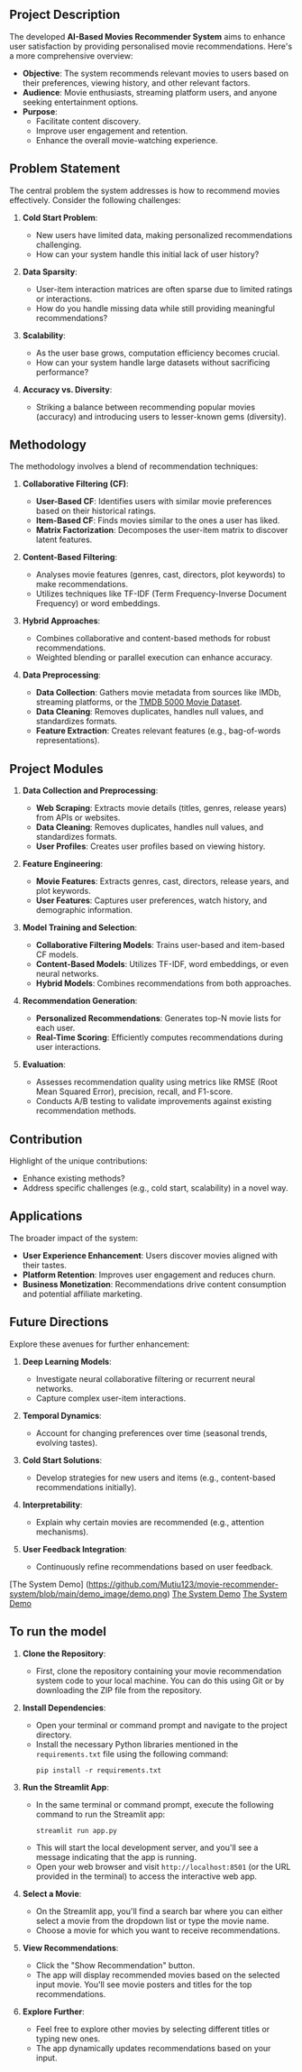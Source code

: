 ## **Project Description**

The developed **AI-Based Movies Recommender System** aims to enhance user satisfaction by providing personalised movie recommendations. Here's a more comprehensive overview:

- **Objective**: The system recommends relevant movies to users based on their preferences, viewing history, and other relevant factors.
- **Audience**: Movie enthusiasts, streaming platform users, and anyone seeking entertainment options.
- **Purpose**:
  - Facilitate content discovery.
  - Improve user engagement and retention.
  - Enhance the overall movie-watching experience.

## **Problem Statement**

The central problem the system addresses is how to recommend movies effectively. Consider the following challenges:

1. **Cold Start Problem**:
   - New users have limited data, making personalized recommendations challenging.
   - How can your system handle this initial lack of user history?

2. **Data Sparsity**:
   - User-item interaction matrices are often sparse due to limited ratings or interactions.
   - How do you handle missing data while still providing meaningful recommendations?

3. **Scalability**:
   - As the user base grows, computation efficiency becomes crucial.
   - How can your system handle large datasets without sacrificing performance?

4. **Accuracy vs. Diversity**:
   - Striking a balance between recommending popular movies (accuracy) and introducing users to lesser-known gems (diversity).

## **Methodology**

The methodology involves a blend of recommendation techniques:

1. **Collaborative Filtering (CF)**:
   - **User-Based CF**: Identifies users with similar movie preferences based on their historical ratings.
   - **Item-Based CF**: Finds movies similar to the ones a user has liked.
   - **Matrix Factorization**: Decomposes the user-item matrix to discover latent features.

2. **Content-Based Filtering**:
   - Analyses movie features (genres, cast, directors, plot keywords) to make recommendations.
   - Utilizes techniques like TF-IDF (Term Frequency-Inverse Document Frequency) or word embeddings.

3. **Hybrid Approaches**:
   - Combines collaborative and content-based methods for robust recommendations.
   - Weighted blending or parallel execution can enhance accuracy.

4. **Data Preprocessing**:
    - **Data Collection**: Gathers movie metadata from sources like IMDb, streaming platforms, or the [TMDB 5000 Movie Dataset](https://www.kaggle.com/datasets/tmdb/tmdb-movie-metadata). 
   - **Data Cleaning**: Removes duplicates, handles null values, and standardizes formats.
   - **Feature Extraction**: Creates relevant features (e.g., bag-of-words representations).

## **Project Modules**

1. **Data Collection and Preprocessing**:
   - **Web Scraping**: Extracts movie details (titles, genres, release years) from APIs or websites.
   - **Data Cleaning**: Removes duplicates, handles null values, and standardizes formats.
   - **User Profiles**: Creates user profiles based on viewing history.

2. **Feature Engineering**:
   - **Movie Features**: Extracts genres, cast, directors, release years, and plot keywords.
   - **User Features**: Captures user preferences, watch history, and demographic information.

3. **Model Training and Selection**:
   - **Collaborative Filtering Models**: Trains user-based and item-based CF models.
   - **Content-Based Models**: Utilizes TF-IDF, word embeddings, or even neural networks.
   - **Hybrid Models**: Combines recommendations from both approaches.

4. **Recommendation Generation**:
   - **Personalized Recommendations**: Generates top-N movie lists for each user.
   - **Real-Time Scoring**: Efficiently computes recommendations during user interactions.

5. **Evaluation**:
   - Assesses recommendation quality using metrics like RMSE (Root Mean Squared Error), precision, recall, and F1-score.
   - Conducts A/B testing to validate improvements against existing recommendation methods.

## **Contribution**

Highlight of the  unique contributions:
- Enhance existing methods?
- Address specific challenges (e.g., cold start, scalability) in a novel way.

## **Applications**

The broader impact of the system:
- **User Experience Enhancement**: Users discover movies aligned with their tastes.
- **Platform Retention**: Improves user engagement and reduces churn.
- **Business Monetization**: Recommendations drive content consumption and potential affiliate marketing.

## **Future Directions**

Explore these avenues for further enhancement:

1. **Deep Learning Models**:
   - Investigate neural collaborative filtering or recurrent neural networks.
   - Capture complex user-item interactions.

2. **Temporal Dynamics**:
   - Account for changing preferences over time (seasonal trends, evolving tastes).

3. **Cold Start Solutions**:
   - Develop strategies for new users and items (e.g., content-based recommendations initially).

4. **Interpretability**:
   - Explain why certain movies are recommended (e.g., attention mechanisms).

5. **User Feedback Integration**:
   - Continuously refine recommendations based on user feedback.

[The System Demo] (https://github.com/Mutiu123/movie-recommender-system/blob/main/demo_image/demo.png)
[The System Demo](https://github.com/Mutiu123/movie-recommender-system/blob/main/demo_image/demo.png)
[The System Demo](https://github.com/Mutiu123/movie-recommender-system/blob/main/demo_image/demo2.png)


## **To run the model**
1. **Clone the Repository**:
   - First, clone the repository containing your movie recommendation system code to your local machine. You can do this using Git or by downloading the ZIP file from the repository.

2. **Install Dependencies**:
   - Open your terminal or command prompt and navigate to the project directory.
   - Install the necessary Python libraries mentioned in the `requirements.txt` file using the following command:
     ```
     pip install -r requirements.txt
     ```

3. **Run the Streamlit App**:
   - In the same terminal or command prompt, execute the following command to run the Streamlit app:
     ```
     streamlit run app.py
     ```
   - This will start the local development server, and you'll see a message indicating that the app is running.
   - Open your web browser and visit `http://localhost:8501` (or the URL provided in the terminal) to access the interactive web app.

4. **Select a Movie**:
   - On the Streamlit app, you'll find a search bar where you can either select a movie from the dropdown list or type the movie name.
   - Choose a movie for which you want to receive recommendations.

5. **View Recommendations**:
   - Click the "Show Recommendation" button.
   - The app will display recommended movies based on the selected input movie. You'll see movie posters and titles for the top recommendations.

6. **Explore Further**:
   - Feel free to explore other movies by selecting different titles or typing new ones.
   - The app dynamically updates recommendations based on your input.

